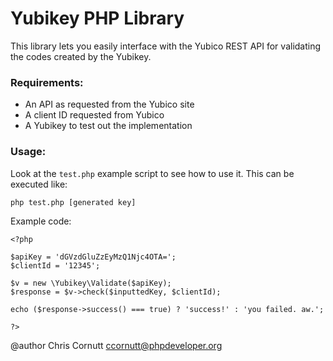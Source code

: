 Yubikey PHP Library
=======================

This library lets you easily interface with the Yubico REST API for validating
the codes created by the Yubikey.

### Requirements:
- An API as requested from the Yubico site
- A client ID requested from Yubico
- A Yubikey to test out the implementation

### Usage:

Look at the `test.php` example script to see how to use it. This can be executed like:

`php test.php [generated key]`

Example code:

```
<?php

$apiKey = 'dGVzdGluZzEyMzQ1Njc4OTA=';
$clientId = '12345';

$v = new \Yubikey\Validate($apiKey);
$response = $v->check($inputtedKey, $clientId);

echo ($response->success() === true) ? 'success!' : 'you failed. aw.';

?>
```

@author Chris Cornutt <ccornutt@phpdeveloper.org>